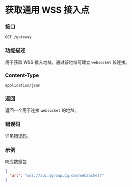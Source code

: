 # 获取通用 WSS 接入点

### 接口

`GET /gateway`

### 功能描述

用于获取 WSS 接入地址，通过该地址可建立 `websocket` 长连接。

### Content-Type

`application/json`

### 返回

返回一个用于连接 `websocket` 的地址。

### 错误码

详见[错误码](../../openapi/error/error.md)。

### 示例

响应数据包

```json
{
  "url": "wss://api.sgroup.qq.com/websocket/"
}
```
